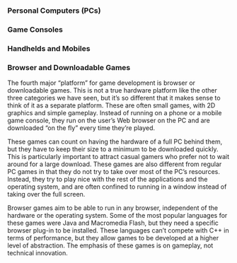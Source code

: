 ### Personal Computers (PCs)
### Game Consoles
### Handhelds and Mobiles

### Browser and Downloadable Games

The fourth major “platform” for game development is browser or downloadable games. This is not a true hardware platform like the other three categories we have seen, but it’s so different that it makes sense to think of it as a separate platform. These are often small games, with 2D graphics and simple gameplay. Instead of running on a phone or a mobile game console, they run on the user’s Web browser on the PC and are downloaded “on the fly” every time they’re played.

These games can count on having the hardware of a full PC behind them, but they have to keep their size to a minimum to be downloaded quickly. This is particularly important to attract casual gamers who prefer not to wait around for a large download. These games are also different from regular PC games in that they do not try to take over most of the PC’s resources. Instead, they try to play nice with the rest of the applications and the operating system, and are often confined to running in a window instead of taking over the full screen.

Browser games aim to be able to run in any browser, independent of the hardware or the operating system. Some of the most popular languages for these games were Java and Macromedia Flash, but they need a specific browser plug-in to be installed. These languages can’t compete with C++ in terms of performance, but they allow games to be developed at a higher level of abstraction. The emphasis of these games is on gameplay, not technical innovation.
